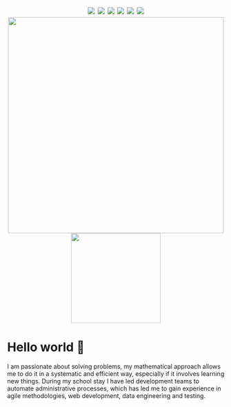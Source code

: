 

<h1 align="center">

  <a href="https://www.linkedin.com/in/julio-césar-hernández-317687253/" target="_blank"><img src="https://img.icons8.com/color/48/000000/linkedin.png"/></a>
  <a href="https://www.instagram.com/julio.godher/" target="_blank"><img src="https://img.icons8.com/fluency/48/000000/instagram-new.png"/></a>
  <a href="https://twitter.com/JulioKernel" target="_blank"><img src="https://img.icons8.com/fluency/48/000000/twitter.png"/></a>
  <a href="https://www.youtube.com/channel/UCJA3hKRdQkkdHt_jgjZm0FQ" target="_blank"><img src="https://img.icons8.com/color/48/000000/youtube--v1.png"/></a>
  <a href="https://juliogodher.com" target="_blank"><img src="https://img.icons8.com/fluency/48/000000/domain.png"/></a>
  <a href="mailto:joules.hdz@gmail.com" target="_blank"><img src="https://img.icons8.com/fluency/48/000000/email.png"/></a>
  <br>
  <img src="https://github-readme-stats.vercel.app/api?username=JoulesCH&show_icons=true&count_private=true&theme=transparent" width="500" height="auto"/>
  <img src="https://github-readme-stats.vercel.app/api/top-langs/?username=JoulesCH&layout=default&theme=transparent" width="208" height="auto"/>
</h1>

# Hello world 👋

I am passionate about solving problems, my mathematical approach allows me to do it in a systematic and efficient way, especially if it involves learning new things. During my school stay I have led development teams to automate administrative processes, which has led me to gain experience in agile methodologies, web development, data engineering and testing.
